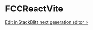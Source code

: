 # FCCReactVite

[Edit in StackBlitz next generation editor ⚡️](https://stackblitz.com/~/github.com/linusjf/FCCReactVite)